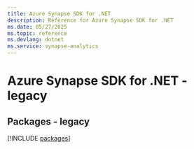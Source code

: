 ```yaml
---
title: Azure Synapse SDK for .NET
description: Reference for Azure Synapse SDK for .NET
ms.date: 05/27/2025
ms.topic: reference
ms.devlang: dotnet
ms.service: synapse-analytics
---
```

# Azure Synapse SDK for .NET - legacy
## Packages - legacy
[!INCLUDE [packages](synapse-index.md)]
